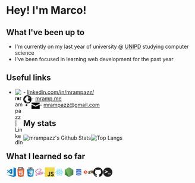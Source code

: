 # Hey! I'm Marco!


## What I've been up to
- I'm currently on my last year of university @ [UNIPD][uni] studying computer science
- I've been focused in learning web development for the past year

## Useful links
 - [<img align="left" alt="mrampazz | LinkedIn" width="22px" src="https://cdn.jsdelivr.net/npm/simple-icons@v3/icons/linkedin.svg" />][linkedin] - [linkedin.com/in/mrampazz/][linkedin]
 - [<img align="left" alt="mramp.me" width="22px" src="https://raw.githubusercontent.com/iconic/open-iconic/master/svg/globe.svg" />][website] - [mramp.me][website]
 - [<img align="left" alt="mrampazz@gmail.com" width="22px" src="https://raw.githubusercontent.com/iconic/open-iconic/master/svg/envelope-closed.svg" />][mail] - [mrampazz@gmail.com][mail]

## My stats

<img align="left" alt="mrampazz's Github Stats" src="https://github-readme-stats.codestackr.vercel.app/api?username=mrampazz&show_icons=true&count_private=true&hide_border=true&hide_title=true" />

![Top Langs](https://github-readme-stats.vercel.app/api/top-langs/?username=mrampazz&layout=compact&hide=Swif&hide_border=true&hide_title=true)


## What I learned so far
<img align="left" alt="Visual Studio Code" width="26px" src="https://raw.githubusercontent.com/github/explore/80688e429a7d4ef2fca1e82350fe8e3517d3494d/topics/visual-studio-code/visual-studio-code.png" />
<img align="left" alt="HTML5" width="26px" src="https://raw.githubusercontent.com/github/explore/80688e429a7d4ef2fca1e82350fe8e3517d3494d/topics/html/html.png" />
<img align="left" alt="CSS3" width="26px" src="https://raw.githubusercontent.com/github/explore/80688e429a7d4ef2fca1e82350fe8e3517d3494d/topics/css/css.png" />
<img align="left" alt="Sass" width="26px" src="https://raw.githubusercontent.com/github/explore/80688e429a7d4ef2fca1e82350fe8e3517d3494d/topics/sass/sass.png" />
<img align="left" alt="JavaScript" width="26px" src="https://raw.githubusercontent.com/github/explore/80688e429a7d4ef2fca1e82350fe8e3517d3494d/topics/javascript/javascript.png" />
<img align="left" alt="React" width="26px" src="https://raw.githubusercontent.com/github/explore/80688e429a7d4ef2fca1e82350fe8e3517d3494d/topics/react/react.png" />
<img align="left" alt="Node.js" width="26px" src="https://raw.githubusercontent.com/github/explore/80688e429a7d4ef2fca1e82350fe8e3517d3494d/topics/nodejs/nodejs.png" />
<img align="left" alt="SQL" width="26px" src="https://raw.githubusercontent.com/github/explore/80688e429a7d4ef2fca1e82350fe8e3517d3494d/topics/sql/sql.png" />
<img align="left" alt="Git" width="26px" src="https://raw.githubusercontent.com/github/explore/80688e429a7d4ef2fca1e82350fe8e3517d3494d/topics/git/git.png" />
<img align="left" alt="GitHub" width="26px" src="https://raw.githubusercontent.com/github/explore/78df643247d429f6cc873026c0622819ad797942/topics/github/github.png" />
<img align="left" alt="Terminal" width="26px" src="https://raw.githubusercontent.com/github/explore/80688e429a7d4ef2fca1e82350fe8e3517d3494d/topics/terminal/terminal.png" />

<br />

[website]: http://www.mramp.me
[linkedin]: https://www.linkedin.com/in/mrampazz/
[mail]: mailto:mrampazz@gmail.com
[uni]: https://www.unipd.it/
